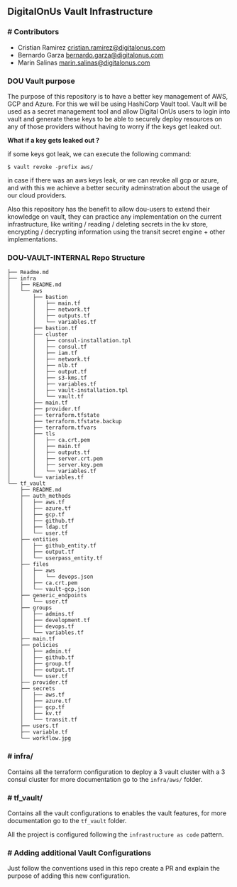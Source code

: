 ## DigitalOnUs Vault Infrastructure

### # Contributors
- Cristian Ramirez <cristian.ramirez@digitalonus.com>
- Bernardo Garza <bernardo.garza@digitalonus.com>
- Marin Salinas <marin.salinas@digitalonus.com>

### **DOU Vault purpose**

The purpose of this repository is to have a better key management of AWS, GCP and Azure. For this we will be using HashiCorp Vault tool. Vault will be used as a secret management tool and allow Digital OnUs users to login into vault and generate these keys to be able to securely deploy resources on any of those providers without having to worry if the keys get leaked out.

**What if a key gets leaked out ?**

if some keys got leak, we can execute the following command:

```
$ vault revoke -prefix aws/
```

in case if there was an aws keys leak, or we can revoke all gcp or azure, and with this we achieve a better security adminstration about the usage of our cloud providers.


Also this repository has the benefit to allow dou-users to extend their knowledge on vault, they can practice any implementation on the current infrastructure, like writing / reading / deleting secrets in the kv store, encrypting / decrypting information using the transit secret engine + other implementations.


### **DOU-VAULT-INTERNAL Repo Structure**

```
├── Readme.md
├── infra
│   ├── README.md
│   └── aws
│       ├── bastion
│       │   ├── main.tf
│       │   ├── network.tf
│       │   ├── outputs.tf
│       │   └── variables.tf
│       ├── bastion.tf
│       ├── cluster
│       │   ├── consul-installation.tpl
│       │   ├── consul.tf
│       │   ├── iam.tf
│       │   ├── network.tf
│       │   ├── nlb.tf
│       │   ├── output.tf
│       │   ├── s3-kms.tf
│       │   ├── variables.tf
│       │   ├── vault-installation.tpl
│       │   └── vault.tf
│       ├── main.tf
│       ├── provider.tf
│       ├── terraform.tfstate
│       ├── terraform.tfstate.backup
│       ├── terraform.tfvars
│       ├── tls
│       │   ├── ca.crt.pem
│       │   ├── main.tf
│       │   ├── outputs.tf
│       │   ├── server.crt.pem
│       │   ├── server.key.pem
│       │   └── variables.tf
│       └── variables.tf
└── tf_vault
    ├── README.md
    ├── auth_methods
    │   ├── aws.tf
    │   ├── azure.tf
    │   ├── gcp.tf
    │   ├── github.tf
    │   ├── ldap.tf
    │   └── user.tf
    ├── entities
    │   ├── github_entity.tf
    │   ├── output.tf
    │   └── userpass_entity.tf
    ├── files
    │   ├── aws
    │   │   └── devops.json
    │   ├── ca.crt.pem
    │   └── vault-gcp.json
    ├── generic_endpoints
    │   └── user.tf
    ├── groups
    │   ├── admins.tf
    │   ├── development.tf
    │   ├── devops.tf
    │   └── variables.tf
    ├── main.tf
    ├── policies
    │   ├── admin.tf
    │   ├── github.tf
    │   ├── group.tf
    │   ├── output.tf
    │   └── user.tf
    ├── provider.tf
    ├── secrets
    │   ├── aws.tf
    │   ├── azure.tf
    │   ├── gcp.tf
    │   ├── kv.tf
    │   └── transit.tf
    ├── users.tf
    ├── variable.tf
    └── workflow.jpg
```


### # **infra/**

Contains all the terraform configuration to deploy a 3 vault cluster with a 3 consul cluster for more documentation go to the `infra/aws/` folder.

### # **tf_vault/**

Contains all the vault configurations to enables the vault features, for more documentation go to the `tf_vault` folder.

All the project is configured following the `infrastructure as code` pattern.

### # **Adding additional Vault Configurations**

Just follow the conventions used in this repo create a PR and explain the purpose of adding this new configuration.